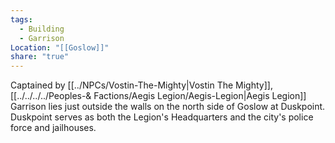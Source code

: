```yaml
---
tags:
  - Building
  - Garrison
Location: "[[Goslow]]"
share: "true"
---
```


Captained by [[../NPCs/Vostin-The-Mighty|Vostin The Mighty]], [[../../../../Peoples-& Factions/Aegis Legion/Aegis-Legion|Aegis Legion]] Garrison lies just outside the walls on the north side of Goslow at Duskpoint. Duskpoint serves as both the Legion's Headquarters and the city's police force and jailhouses.